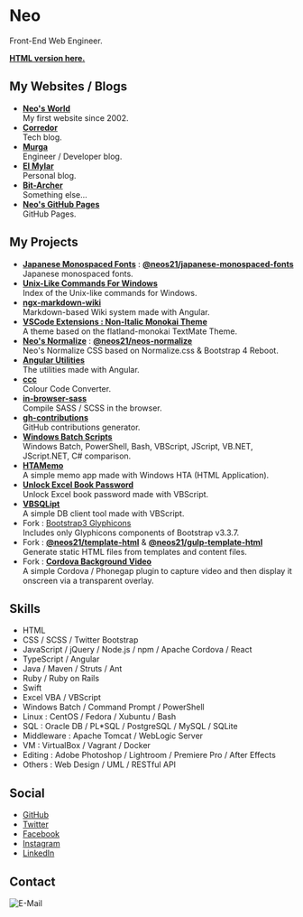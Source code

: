 # Neo

Front-End Web Engineer.

__[HTML version here.](https://neos21.github.io/about/)__


## My Websites / Blogs

- __[Neo's World](http://neo.s21.xrea.com/)__  
  My first website since 2002.
- __[Corredor](http://neos21.hatenablog.com/)__  
  Tech blog.
- __[Murga](http://neos21.hatenablog.jp/)__  
  Engineer / Developer blog.
- __[El Mylar](http://neos21.hateblo.jp/)__  
  Personal blog.
- __[Bit-Archer](http://bit-archer.hatenablog.com/)__  
  Something else...
- __[Neo's GitHub Pages](https://neos21.github.io/)__  
  GitHub Pages.


## My Projects

- __[Japanese Monospaced Fonts](https://neos21.github.io/japanese-monospaced-fonts/)__ : __[@neos21/japanese-monospaced-fonts](https://www.npmjs.com/package/@neos21/japanese-monospaced-fonts)__  
  Japanese monospaced fonts.
- __[Unix-Like Commands For Windows](https://neos21.github.io/unix-like-commands-for-windows/)__  
  Index of the Unix-like commands for Windows.
- __[ngx-markdown-wiki](https://neos21.github.io/ngx-markdown-wiki/)__  
  Markdown-based Wiki system made with Angular.
- __[VSCode Extensions : Non-Italic Monokai Theme](https://marketplace.visualstudio.com/items?itemName=Neos21.non-italic-monokai)__  
  A theme based on the flatland-monokai TextMate Theme.
- __[Neo's Normalize](https://neos21.github.io/neos-normalize/)__ : __[@neos21/neos-normalize](https://www.npmjs.com/package/@neos21/neos-normalize)__  
  Neo's Normalize CSS based on Normalize.css & Bootstrap 4 Reboot.
- __[Angular Utilities](https://neos21.github.io/angular-utilities/)__  
  The utilities made with Angular.
- __[ccc](https://neos21.github.io/ccc/)__  
  Colour Code Converter.
- __[in-browser-sass](https://neos21.github.io/in-browser-sass/)__  
  Compile SASS / SCSS in the browser.
- __[gh-contributions](https://github.com/Neos21/gh-contributions)__  
  GitHub contributions generator.
- __[Windows Batch Scripts](https://neos21.github.io/WindowsBatchScripts/)__  
  Windows Batch, PowerShell, Bash, VBScript, JScript, VB.NET, JScript.NET, C# comparison.
- __[HTAMemo](https://github.com/Neos21/HTAMemo)__  
  A simple memo app made with Windows HTA (HTML Application).
- __[Unlock Excel Book Password](https://github.com/Neos21/UnlockExcelBookPassword)__  
  Unlock Excel book password made with VBScript.
- __[VBSQLipt](https://github.com/Neos21/VBSQLipt)__  
  A simple DB client tool made with VBScript.
- Fork : [Bootstrap3 Glyphicons](https://neos21.github.io/bootstrap3-glyphicons/)  
  Includes only Glyphicons components of Bootstrap v3.3.7.
- Fork : __[@neos21/template-html](https://www.npmjs.com/package/@neos21/template-html)__ & __[@neos21/gulp-template-html](https://github.com/Neos21/gulp-template-html)__  
  Generate static HTML files from templates and content files.
- Fork : __[Cordova Background Video](https://github.com/Neos21/cordova-background-video)__  
  A simple Cordova / Phonegap plugin to capture video and then display it onscreen via a transparent overlay.


## Skills

- HTML
- CSS / SCSS / Twitter Bootstrap
- JavaScript / jQuery / Node.js / npm / Apache Cordova / React
- TypeScript / Angular
- Java / Maven / Struts / Ant
- Ruby / Ruby on Rails
- Swift
- Excel VBA / VBScript
- Windows Batch / Command Prompt / PowerShell
- Linux : CentOS / Fedora / Xubuntu / Bash
- SQL : Oracle DB / PL*SQL / PostgreSQL / MySQL / SQLite
- Middleware : Apache Tomcat / WebLogic Server
- VM : VirtualBox / Vagrant / Docker
- Editing : Adobe Photoshop / Lightroom / Premiere Pro / After Effects
- Others : Web Design / UML / RESTful API


## Social

- [GitHub](https://github.com/Neos21)
- [Twitter](https://twitter.com/Neos21)
- [Facebook](https://www.facebook.com/Neos21)
- [Instagram](https://www.instagram.com/Neos21/)
- [LinkedIn](https://jp.linkedin.com/in/Neos21)


## Contact

![E-Mail](https://services.nexodyne.com/email/icon/0JAMInQv/mEs4MW4%3D/R01haWw%3D/0/image.png)
